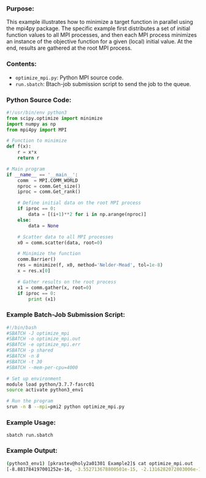 ### Purpose:

This example illustrates how to minimize a target function in parallel using the mpi4py package. The specific example first distributes a set of initial function values to all MPI processes, and then each MPI process minimizes an instance of the objective function for a given (local) initial value. At the end, results are gathered at the root MPI process.

### Contents:

* <code>optimize_mpi.py</code>: Python MPI source code.
* <code>run.sbatch</code>: Btach-job submission script to send the job to the queue.

### Python Source Code:

```python
#!/usr/bin/env python3
from scipy.optimize import minimize
import numpy as np
from mpi4py import MPI

# Function to minimize
def f(x):
    r = x*x
    return r

# Main program
if __name__ == '__main__':
    comm  = MPI.COMM_WORLD
    nproc = comm.Get_size() 
    iproc = comm.Get_rank()

    # Define initial data on the root MPI process
    if iproc == 0:
        data = [(i+1)**2 for i in np.arange(nproc)]
    else:
        data = None

    # Scatter data to all MPI processes
    x0 = comm.scatter(data, root=0)

    # Minimize the function
    comm.Barrier()
    res = minimize(f, x0, method='Nelder-Mead', tol=1e-8)
    x = res.x[0]

    # Gather results on the root process
    x1 = comm.gather(x, root=0)
    if iproc == 0:
        print (x1)
```

### Example Batch-Job Submission Script:

```bash
#!/bin/bash
#SBATCH -J optimize_mpi
#SBATCH -o optimize_mpi.out
#SBATCH -e optimize_mpi.err
#SBATCH -p shared
#SBATCH -n 8
#SBATCH -t 30
#SBATCH --mem-per-cpu=4000

# Set up environment
module load python/3.7.7-fasrc01
source activate python3_env1

# Run the program
srun -n 8 --mpi=pmi2 python optimize_mpi.py
```

### Example Usage:

```
sbatch run.sbatch
```

### Example Output:

```bash
(python3_env1) [pkrastev@holy2a01301 Example2]$ cat optimize_mpi.out 
[-8.881784197001252e-16, -3.552713678800501e-15, -2.1316282072803006e-14, -1.4210854715202004e-14, 0.0, -8.526512829121202e-14, -5.684341886080802e-14, -5.684341886080802e-14]
```
